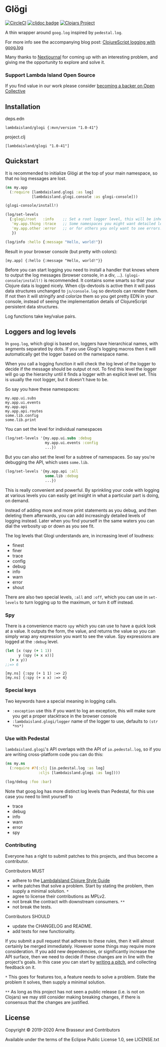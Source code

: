 # Glögi

<!-- badges -->
[![CircleCI](https://circleci.com/gh/lambdaisland/glogi.svg?style=svg)](https://circleci.com/gh/lambdaisland/glogi) [![cljdoc badge](https://cljdoc.org/badge/lambdaisland/glogi)](https://cljdoc.org/d/lambdaisland/glogi) [![Clojars Project](https://img.shields.io/clojars/v/lambdaisland/glogi.svg)](https://clojars.org/lambdaisland/glogi)
<!-- /badges -->

A thin wrapper around `goog.log` inspired by `pedestal.log`.

For more info see the accompanying blog post: [ClojureScript logging with goog.log](https://lambdaisland.com/blog/2019-06-10-goog-log)

Many thanks to [Nextjournal](https://nextjournal.com/) for coming up with an interesting problem, and giving me the opportunity to explore and solve it.

<!-- opencollective -->
### Support Lambda Island Open Source

If you find value in our work please consider [becoming a backer on Open Collective](http://opencollective.com/lambda-island#section-contribute)
<!-- /opencollective -->

## Installation

deps.edn

```
lambdaisland/glogi {:mvn/version "1.0-41"}
```

project.clj

```
[lambdaisland/glogi "1.0-41"]
```

## Quickstart

It is recommended to initialize Glögi at the top of your main namespace, so that
no log messages are lost.

```clojure
(ns my.app
  (:require [lambdaisland.glogi :as log]
            [lambdaisland.glogi.console :as glogi-console]))

(glogi-console/install!)

(log/set-levels
  {:glogi/root   :info    ;; Set a root logger level, this will be inherited by all loggers
   'my.app.thing :trace   ;; Some namespaces you might want detailed logging
   'my.app.other :error   ;; or for others you only want to see errors.
   })

(log/info :hello {:message "Hello, world!"})
```

Result in your browser console (but pretty with colors):

```
[my.app] {:hello {:message "Hello, world!"}}
```

Before you can start logging you need to install a handler that knows where to
output the log messages (browser console, in a div, ...).
`(glogi-console/install!)` is recommended. It contains some smarts so that your
Clojure data is logged nicely. When cljs-devtools is active then it will pass
data structures unchanged to `js/console.log` so devtools can render them. If
not then it will stringify and colorize them so you get pretty EDN in your
console, instead of seeing the implementation details of ClojureScript
persistent data structures.

Log functions take key/value pairs.

## Loggers and log levels

In `goog.log`, which glogi is based on, loggers have hierarchical names, with
segments separated by dots. If you use Glogi's logging macros then it will
automatically get the logger based on the namespace name.

When you call a logging function it will check the log level of the logger to
decide if the message should be output ot not. To find this level the logger
will go up the hierarchy until it finds a logger with an explicit level set.
This is usually the root logger, but it doesn't have to be.

So say you have these namespaces:

```
my.app.ui.subs
my.app.ui.events
my.app.api
my.app.api.routes
some.lib.config
some.lib.print
```

You can set the level for individual namespaces

``` clojure
(log/set-levels '{my.app.ui.subs :debug
                  my.app.ui.events :config
                  ...})
```

But you can also set the level for a subtree of namespaces. So say you're debugging the API, which uses `some.lib`.

``` clojure
(log/set-levels '{my.app.api :all
                  some.lib :debug
                  ...})
```

This is really convenient and powerful. By sprinkling your code with logging at
various levels you can easily get insight in what a particular part is doing, on
demand.

Instead of adding more and more print statements as you debug, and then deleting
them afterwards, you can add increasingly detailed levels of logging instead.
Later when you find yourself in the same waters you can dial the verbosity up or
down as you see fit.

The log levels that Glogi understands are, in increasing level of loudness:

- finest
- finer
- trace
- config
- debug
- info
- warn
- error
- shout

There are also two special levels, `:all` and `:off`, which you can use in
`set-levels` to turn logging up to the maximum, or turn it off instead.

### Spy

There is a convenience macro `spy` which you can use to have a quick look at a
value. It outputs the form, the value, and returns the value so you can simply
wrap any expression you want to see the value. Spy expressions are logged at the
`:debug` level.

``` clojure
(let [x (spy (+ 1 1))
      y (spy (+ x x))]
  (+ x y))
;;=> 6
```

```
[my.ns] {:spy (+ 1 1) :=> 2}
[my.ns] {:spy (+ x x) :=> 4}
```

### Special keys

Two keywords have a special meaning in logging calls.

- `:exception` use this if you want to log an exception, this will make sure you
  get a proper stacktrace in the browser console
- `:lambdaisland.glogi/logger` name of the logger to use, defaults to `(str *ns*)`

### Use with Pedestal

`lambdaisland.glogi`'s API overlaps with the API of `io.pedestal.log`, so if you
are writing cross-platform code you can do this:

``` clojure
(ns my.ns
  (:require #?(:clj [io.pedestal.log :as log]
               :cljs [lambdaisland.glogi :as log])))

(log/debug :foo :bar)
```

Note that goog.log has more distinct log levels than Pedestal, for this use case you need to limit yourself to

- trace
- debug
- info
- warn
- error
- spy

<!-- contributing -->
### Contributing

Everyone has a right to submit patches to this projects, and thus become a contributor.

Contributors MUST

- adhere to the [LambdaIsland Clojure Style Guide](https://nextjournal.com/lambdaisland/clojure-style-guide)
- write patches that solve a problem. Start by stating the problem, then supply a minimal solution. `*`
- agree to license their contributions as MPLv2.
- not break the contract with downstream consumers. `**`
- not break the tests.

Contributors SHOULD

- update the CHANGELOG and README.
- add tests for new functionality.

If you submit a pull request that adheres to these rules, then it will almost
certainly be merged immediately. However some things may require more
consideration. If you add new dependencies, or significantly increase the API
surface, then we need to decide if these changes are in line with the project's
goals. In this case you can start by [writing a
pitch](https://nextjournal.com/lambdaisland/pitch-template), and collecting
feedback on it.

`*` This goes for features too, a feature needs to solve a problem. State the problem it solves, then supply a minimal solution.

`**` As long as this project has not seen a public release (i.e. is not on Clojars)
we may still consider making breaking changes, if there is consensus that the
changes are justified.
<!-- /contributing -->

<!-- license-epl -->
## License

Copyright &copy; 2019-2020 Arne Brasseur and Contributors

Available under the terms of the Eclipse Public License 1.0, see LICENSE.txt
<!-- /license-epl -->
